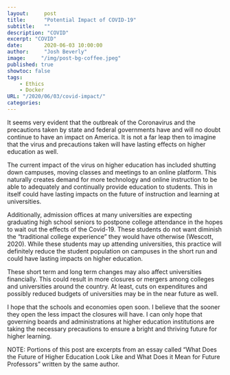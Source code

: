 ```yaml
---
layout:     post
title:      "Potential Impact of COVID-19"
subtitle:   ""
description: "COVID"
excerpt: "COVID"
date:       2020-06-03 10:00:00
author:     "Josh Beverly"
image:     "/img/post-bg-coffee.jpeg"
published: true
showtoc: false 
tags:
    - Ethics
    - Docker
URL: "/2020/06/03/covid-impact/"
categories: 
---
```


It seems very evident that the outbreak of the Coronavirus and the precautions taken by state and federal governments have and will no doubt continue to have an impact on America. It is not a far leap then to imagine that the virus and precautions taken will have lasting effects on higher education as well.

The current impact of the virus on higher education has included shutting down campuses, moving classes and meetings to an online platform. This naturally creates demand for more technology and online instruction to be able to adequately and continually provide education to students. This in itself could have lasting impacts on the future of instruction and learning at universities.

Additionally, admission offices at many universities are expecting graduating high school seniors to postpone college attendance in the hopes to wait out the effects of the Covid-19. These students do not want diminish the “traditional college experience” they would have otherwise (Wescott, 2020). While these students may up attending universities, this practice will definitely reduce the student population on campuses in the short run and could have lasting impacts on higher education.

These short term and long term changes may also affect universities financially. This could result in more closures or mergers among colleges and universities around the country. At least, cuts on expenditures and possibly reduced budgets of universities may be in the near future as well.

I hope that the schools and economies open soon. I believe that the sooner they open the less impact the closures will have. I can only hope that governing boards and administrations at higher education institutions are taking the necessary precautions to ensure a bright and thriving future for higher learning.

NOTE: Portions of this post are excerpts from an essay called “What Does the Future of Higher Education Look Like and What Does it Mean for Future Professors” written by the same author.